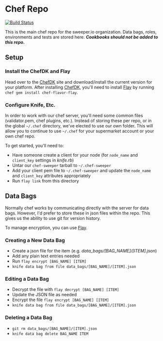 # Chef Repo

[![Build Status](https://travis-ci.org/sweeperio/chef-repo.svg?branch=master)](https://travis-ci.org/sweeperio/chef-repo)

This is the main chef repo for the sweeper.io organization. Data bags, roles, environments and tests are stored here.
_**Cookbooks should not be added to this repo.**_

## Setup

### Install the ChefDK and Flay

Head over to the [ChefDK] site and download/install the current version for your platform. After installing [ChefDK],
you'll need to install [Flay] by running `chef gem install chef-flavor-flay`.

### Configure Knife, Etc.

In order to work with our chef server, you'll need some common files (validator.pem, chef plugins, etc.). Instead of
storing these per repo, or in the global `~/.chef` directory, we've elected to use our own folder. This will allow you
to continue to use `~/.chef` for your supermarket account or your own chef repo.

To get started, you'll need to:

* Have someone create a client for your node (for `node_name` and `client_key` settings in _knife.rb_)
* Untar our `chef-sweeper` tarball to `~/.chef-sweeper`
* Add your client pem file to `~/.chef-sweeper` and update the `node_name` and `client_key` attributes appropriately
* Run `flay link` from this directory

[ChefDK]: https://downloads.chef.io/chef-dk/
[Flay]: https://github.com/sweeperio/flay

## Data Bags

Normally chef works by communicating directly with the server for data bags. However, I'd prefer to store these in
json files within the repo. This gives us the ability to use git for version history.

To manage encryption, you can use [Flay].

### Creating a New Data Bag

* Create a json file for the item (e.g. _data_bags/[BAG_NAME]/[ITEM].json_)
* Add any plain text entries needed
* Run `flay encrypt [BAG_NAME] [ITEM]`
* `knife data bag from file data_bags/[BAG_NAME]/[ITEM].json`

### Editing a Data Bag

* Decrypt the file with `flay decrypt [BAG_NAME] [ITEM]`
* Update the JSON file as needed
* Encrypt the file `flay encrypt [BAG_NAME] [ITEM]`
* `knife data bag from file data_bags/[BAG_NAME]/[ITEM].json`

### Deleting a Data Bag

* `git rm data_bags/[BAG_NAME]/[ITEM].json`
* `knife data bag delete BAG_NAME ITEM`
